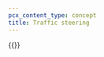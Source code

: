 ```yaml
---
pcx_content_type: concept
title: Traffic steering
---
```


{{<render file="_traffic-steering.md" withParameters="Magic Transit;;/magic-transit/reference/tunnels-and-encapsulation/;;data center;;/magic-transit/how-to/configure-static-routes/">}}
